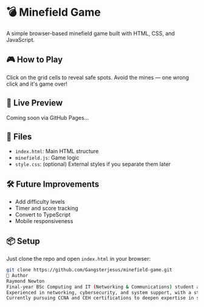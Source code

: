 # 💣 Minefield Game

A simple browser-based minefield game built with HTML, CSS, and JavaScript.

## 🎮 How to Play
Click on the grid cells to reveal safe spots. Avoid the mines — one wrong click and it's game over!

## 🚀 Live Preview
Coming soon via GitHub Pages...

## 📁 Files
- `index.html`: Main HTML structure  
- `minefield.js`: Game logic  
- `style.css`: (optional) External styles if you separate them later  

## 🛠️ Future Improvements
- Add difficulty levels  
- Timer and score tracking  
- Convert to TypeScript  
- Mobile responsiveness  

## 📦 Setup
Just clone the repo and open `index.html` in your browser:

```bash
git clone https://github.com/Gangsterjesus/minefield-game.git
👤 Author
Raymond Newton
Final-year BSc Computing and IT (Networking & Communications) student at the Open University.
Experienced in networking, cybersecurity, and system support, with a strong focus on practical problem-solving and technical mastery.
Currently pursuing CCNA and CEH certifications to deepen expertise in secure network architecture and ethical hacking.
